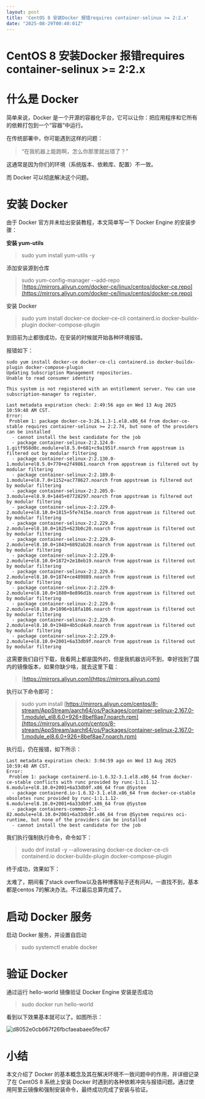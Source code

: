 ```yaml
---
layout: post
title: 'CentOS 8 安装Docker 报错requires container-selinux >= 2:2.x'
date: "2025-08-29T00:40:01Z"
---
```

CentOS 8 安装Docker 报错requires container-selinux >= 2:2.x
=======================================================

什么是 Docker
==========

简单来说，Docker 是一个开源的容器化平台，它可以让你：把应用程序和它所有的依赖打包到一个“容器”中运行。

在传统部署中，你可能遇到这样的问题：

> “在我机器上能跑啊，怎么你那里就出错了？”

这通常是因为你们的环境（系统版本、依赖库、配置）不一致。

而 Docker 可以彻底解决这个问题。

安装 Docker
=========

由于 Docker 官方并未给出安装教程，本文简单写一下 Docker Engine 的安装步骤：

**安装 yum-utils**

> sudo yum install yum-utils -y

添加安装源到仓库

> sudo yum-config-manager --add-repo [https://mirrors.aliyun.com/docker-ce/linux/centos/docker-ce.repo](https://mirrors.aliyun.com/docker-ce/linux/centos/docker-ce.repo)

安装 Docker

> sudo yum install docker-ce docker-ce-cli containerd.io docker-buildx-plugin docker-compose-plugin

到目前为止都很成功，在安装的时候就开始各种环境报错。

报错如下：

    sudo yum install docker-ce docker-ce-cli containerd.io docker-buildx-plugin docker-compose-plugin
    Updating Subscription Management repositories.
    Unable to read consumer identity
    
    This system is not registered with an entitlement server. You can use subscription-manager to register.
    
    Last metadata expiration check: 2:49:56 ago on Wed 13 Aug 2025 10:59:48 AM CST.
    Error:
     Problem 1: package docker-ce-3:26.1.3-1.el8.x86_64 from docker-ce-stable requires container-selinux >= 2:2.74, but none of the providers can be installed
      - cannot install the best candidate for the job
      - package container-selinux-2:2.124.0-1.gitf958d0c.module+el8.5.0+681+c9a1951f.noarch from appstream is filtered out by modular filtering
      - package container-selinux-2:2.130.0-1.module+el8.5.0+770+e2f49861.noarch from appstream is filtered out by modular filtering
      - package container-selinux-2:2.189.0-1.module+el8.7.0+1152+ac778627.noarch from appstream is filtered out by modular filtering
      - package container-selinux-2:2.205.0-3.module+el8.9.0+1445+07728297.noarch from appstream is filtered out by modular filtering
      - package container-selinux-2:2.229.0-2.module+el8.10.0+1815+5fe7415e.noarch from appstream is filtered out by modular filtering
      - package container-selinux-2:2.229.0-2.module+el8.10.0+1825+623b0c20.noarch from appstream is filtered out by modular filtering
      - package container-selinux-2:2.229.0-2.module+el8.10.0+1843+6892ab28.noarch from appstream is filtered out by modular filtering
      - package container-selinux-2:2.229.0-2.module+el8.10.0+1872+2e18eb19.noarch from appstream is filtered out by modular filtering
      - package container-selinux-2:2.229.0-2.module+el8.10.0+1874+ce489889.noarch from appstream is filtered out by modular filtering
      - package container-selinux-2:2.229.0-2.module+el8.10.0+1880+8e896d1b.noarch from appstream is filtered out by modular filtering
      - package container-selinux-2:2.229.0-2.module+el8.10.0+1896+b18fa106.noarch from appstream is filtered out by modular filtering
      - package container-selinux-2:2.229.0-2.module+el8.10.0+1948+4b5cd4a9.noarch from appstream is filtered out by modular filtering
      - package container-selinux-2:2.229.0-2.module+el8.10.0+2001+6a33db9f.noarch from appstream is filtered out by modular filtering
    

这需要我们自行下载，我看网上都是国外的，但是我机器访问不到，幸好找到了国内的镜像版本，如果你缺少啥，就去这里下载：

> [https://mirrors.aliyun.com](https://mirrors.aliyun.com)

执行以下命令即可：

> sudo yum install [https://mirrors.aliyun.com/centos/8-stream/AppStream/aarch64/os/Packages/container-selinux-2.167.0-1.module\_el8.6.0+926+8bef8ae7.noarch.rpm](https://mirrors.aliyun.com/centos/8-stream/AppStream/aarch64/os/Packages/container-selinux-2.167.0-1.module_el8.6.0+926+8bef8ae7.noarch.rpm)

执行后，仍在报错，如下所示：

    Last metadata expiration check: 3:04:59 ago on Wed 13 Aug 2025 10:59:48 AM CST.
    Error:
     Problem 1: package containerd.io-1.6.32-3.1.el8.x86_64 from docker-ce-stable conflicts with runc provided by runc-1:1.1.12-6.module+el8.10.0+2001+6a33db9f.x86_64 from @System
      - package containerd.io-1.6.32-3.1.el8.x86_64 from docker-ce-stable obsoletes runc provided by runc-1:1.1.12-6.module+el8.10.0+2001+6a33db9f.x86_64 from @System
      - package containers-common-2:1-82.module+el8.10.0+2001+6a33db9f.x86_64 from @System requires oci-runtime, but none of the providers can be installed
      - cannot install the best candidate for the job
    

我们执行强制执行命令，命令如下：

> sudo dnf install -y --allowerasing docker-ce docker-ce-cli containerd.io docker-buildx-plugin docker-compose-plugin

终于成功，效果如下：

太难了，期间看了stack overflow以及各种博客帖子还有问AI，一直找不到，基本都是centos 7的解决办法。不过最后总算完成了。

启动 Docker 服务
============

启动 Docker 服务，并设置自启动

> sudo systemctl enable docker

验证 Docker
=========

通过运行 hello-world 镜像验证 Docker Engine 安装是否成功

> sudo docker run hello-world

看到以下效果基本就可以了。如图所示：

![d8052e0cb667f26fbcfaeabaee5fec67](https://img2024.cnblogs.com/blog/1423484/202508/1423484-20250828204431925-1236565609.png)

小结
==

本文介绍了 Docker 的基本概念及其在解决环境不一致问题中的作用，并详细记录了在 CentOS 8 系统上安装 Docker 时遇到的各种依赖冲突与报错问题。通过使用阿里云镜像和强制安装命令，最终成功完成了安装与验证。